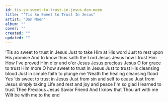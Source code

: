 ```yaml
---
id: tis-so-sweet-to-trust-in-jesus-don-moen
title: "’Tis So Sweet to Trust In Jesus"
artist: "Don Moen"
album: ""
cover: ""
created: ""
updated: ""
---
```


'Tis so sweet to trust in Jesus
Just to take Him at His word
Just to rest upon His promise
And to know thus saith the Lord
Jesus Jesus how I trust Him
How I've proved Him o'er and o'er
Jesus Jesus precious Jesus
O for grace to trust Him more
O how sweet to trust in Jesus
Just to trust His cleansing blood
Just in simple faith to plunge me
'Neath the healing cleansing flood
Yes 'tis sweet to trust in Jesus
Just from sin and self to cease
Just from Jesus simply taking
Life and rest and joy and peace
I'm so glad I learned to trust Thee
Precious Jesus Savior Friend
And I know that Thou art with me
Wilt bе with me to the end